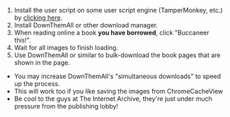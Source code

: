 1. Install the user script on some user script engine (TamperMonkey, etc.) by [clicking here](https://github.com/isra00/buccaneer/raw/main/Buccaneer.user.js).
2. Install DownThemAll or other download manager.
3. When reading online a book **you have borrowed**, click "Buccaneer this!".
4. Wait for all images to finish loading.
5. Use DownThemAll or similar to bulk-download the book pages that are shown in the page.

 - You may increase DownThemAll's "simultaneous downloads" to speed up the process.
 - This will work too if you like saving the images from ChromeCacheView
 - Be cool to the guys at The Internet Archive, they're just under much pressure from the publishing lobby!
